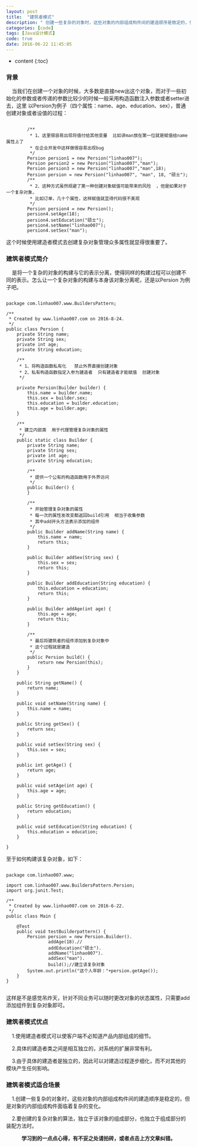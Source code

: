 ```yaml
---
layout: post
title:  "建筑者模式"
description: " 创建一些复杂的对象时，这些对象的内部组成构件间的建造顺序是稳定的，但是对象的内部组成构件面临着复杂的变化,这个时候建筑者模式就能起到很大的作用"
categories: [code]
tags: [Java设计模式]
code: true
date: 2016-06-22 11:45:05
---
```


* content
{:toc}

### 背景
  &nbsp;&nbsp;&nbsp;&nbsp;当我们在创建一个对象的时候，大多数是直接new出这个对象，而对于一些初始化的参数或者传递的参数比较少的时候一般采用构造函数注入参数或者setter进去，这里
以Persion为例子（四个属性：name、age、education、sex），普通创建对象或者设值的过程：

```

        /**
         * 1、这里很容易出现将值付给其他变量  比如讲man放在第一位就是赋值给name属性上了
         * 在企业开发中这样做很容易出现bug
         */
        Persion persion1 = new Persion("linhao007");
        Persion persion2 = new Persion("linhao007","man");
        Persion persion3 = new Persion("linhao007","man",18);
        Persion persion = new Persion("linhao007", "man", 18, "硕士");
        /**
         * 2、这种方式虽然规避了第一种创建对象赋值可能带来的风险  ，但是如果对于一个复杂对象，
         * 比如订单，几十个属性，这样赋值就显得代码很不美观
         */
        Persion persion4 = new Persion();
        persion4.setAge(18);
        persion4.setEducation("硕士");
        persion4.setName("linhao007");
        persion4.setSex("man");

```
这个时候使用建造者模式去创建复杂对象管理众多属性就显得很重要了。

### 建筑者模式简介
  &nbsp;&nbsp;&nbsp;&nbsp;是将一个复杂的对象的构建与它的表示分离，使得同样的构建过程可以创建不同的表示。怎么让一个复杂对象的构建与本身该对象分离呢，还是以Persion
为例子吧。

```

package com.linhao007.www.BuildersPattern;

/**
 * Created by www.linhao007.com on 2016-8-24.
 */
public class Persion {
    private String name;
    private String sex;
    private int age;
    private String education;

    /**
     * 1、将构造函数私有化   禁止外界直接创建对象
     * 2、私有构造函数指定入参为建造者  只有建造者才能赋值  创建对象
     */

    private Persion(Builder builder) {
        this.name = builder.name;
        this.sex = builder.sex;
        this.education = builder.education;
        this.age = builder.age;
    }

    /**
     * 建立内部类  用于代理管理复杂对象的属性
     */
    public static class Builder {
        private String name;
        private String sex;
        private int age;
        private String education;

        /**
         * 提供一个公有的构造函数用于外界访问
         */
        public Builder() {
        }

        /**
         * 开始管理复杂对象的属性
         * 每一次的属性发改变都返回build引用  相当于收集参数
         * 其中add开头方法表示添加的组件
         */
        public Builder addName(String name) {
            this.name = name;
            return this;
        }

        public Builder addSex(String sex) {
            this.sex = sex;
            return this;
        }

        public Builder addEducation(String education) {
            this.education = education;
            return this;
        }

        public Builder addAge(int age) {
            this.age = age;
            return this;
        }

        /**
         * 最后将建筑者的组件添加到复杂对象中
         * 这个过程就是建造
         */
        public Persion build() {
            return new Persion(this);
        }
    }

    public String getName() {
        return name;
    }

    public void setName(String name) {
        this.name = name;
    }

    public String getSex() {
        return sex;
    }

    public void setSex(String sex) {
        this.sex = sex;
    }

    public int getAge() {
        return age;
    }

    public void setAge(int age) {
        this.age = age;
    }

    public String getEducation() {
        return education;
    }

    public void setEducation(String education) {
        this.education = education;
    }

}

```

至于如何构建该复杂对象，如下：

```

package com.linhao007.www;

import com.linhao007.www.BuildersPattern.Persion;
import org.junit.Test;

/**
 * Created by www.linhao007.com on 2016-6-22.
 */
public class Main {

    @Test
    public void testBuilderpattern() {
        Persion persion = new Persion.Builder().
                addAge(18).//
                addEducation("硕士").
                addName("linhao007").
                addSex("man").
                build();//建立该复杂对象
        System.out.println("这个人年龄："+persion.getAge());
    }
}


```

这样是不是感觉吊炸天，针对不同业务可以随时更改对象的状态属性，只需要add添加组件到复杂对象即可。

### 建筑者模式优点
  &nbsp;&nbsp;&nbsp;&nbsp;1.使用建造者模式可以使客户端不必知道产品内部组成的细节。<br/>

  &nbsp;&nbsp;&nbsp;&nbsp;2.具体的建造者类之间是相互独立的，对系统的扩展非常有利。<br/>

  &nbsp;&nbsp;&nbsp;&nbsp;3.由于具体的建造者是独立的，因此可以对建造过程逐步细化，而不对其他的模块产生任何影响。

### 建筑者模式适合场景
  &nbsp;&nbsp;&nbsp;&nbsp;1.创建一些复杂的对象时，这些对象的内部组成构件间的建造顺序是稳定的，但是对象的内部组成构件面临着复杂的变化。

  &nbsp;&nbsp;&nbsp;&nbsp;2.要创建的复杂对象的算法，独立于该对象的组成部分，也独立于组成部分的装配方法时。
<br/>
<center><b>学习到的一点点心得，有不妥之处请拍砖，或者点击上方文章纠错。</b></center>
